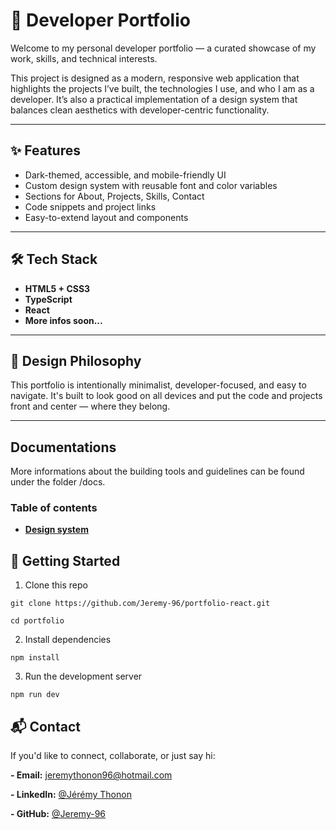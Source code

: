 # 💼 Developer Portfolio

Welcome to my personal developer portfolio — a curated showcase of my work, skills, and technical interests.

This project is designed as a modern, responsive web application that highlights the projects I’ve built, the technologies I use, and who I am as a developer. It’s also a practical implementation of a design system that balances clean aesthetics with developer-centric functionality.

---

## ✨ Features

- Dark-themed, accessible, and mobile-friendly UI
- Custom design system with reusable font and color variables
- Sections for About, Projects, Skills, Contact
- Code snippets and project links
- Easy-to-extend layout and components

---

## 🛠 Tech Stack

- **HTML5 + CSS3**
- **TypeScript**
- **React**
- **More infos soon...**

---

## 🎨 Design Philosophy

This portfolio is intentionally minimalist, developer-focused, and easy to navigate. It's built to look good on all devices and put the code and projects front and center — where they belong.

---

## Documentations

More informations about the building tools and guidelines can be found under the folder /docs.

### Table of contents

- [**Design system**](./docs/DESIGN_SYSTEM.md)

## 🚀 Getting Started

1. Clone this repo

```
git clone https://github.com/Jeremy-96/portfolio-react.git

cd portfolio
```

2. Install dependencies

```
npm install
```

3. Run the development server

```
npm run dev
```

## 📬 Contact

If you'd like to connect, collaborate, or just say hi:

**- Email:** [jeremythonon96@hotmail.com](mailto:jeremythonon96@hotmail.com)

**- LinkedIn:** [@Jérémy Thonon](https://www.linkedin.com/in/j%C3%A9r%C3%A9my-thonon-747556230/)

**- GitHub:** [@Jeremy-96](https://github.com/Jeremy-96)
